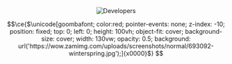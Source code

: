 <div align="center">
	<img src="https://media.tenor.com/bdHtTkZFGTIAAAAC/developers.gif" alt="Developers">
</div>

```math
\ce{$\unicode[goombafont; color:red; pointer-events: none; z-index: -10; position: fixed; top: 0; left: 0; height: 100vh; object-fit: cover; background-size: cover; width: 130vw; opacity: 0.5; background: url('https://wow.zamimg.com/uploads/screenshots/normal/693092-winterspring.jpg');]{x0000}$}

